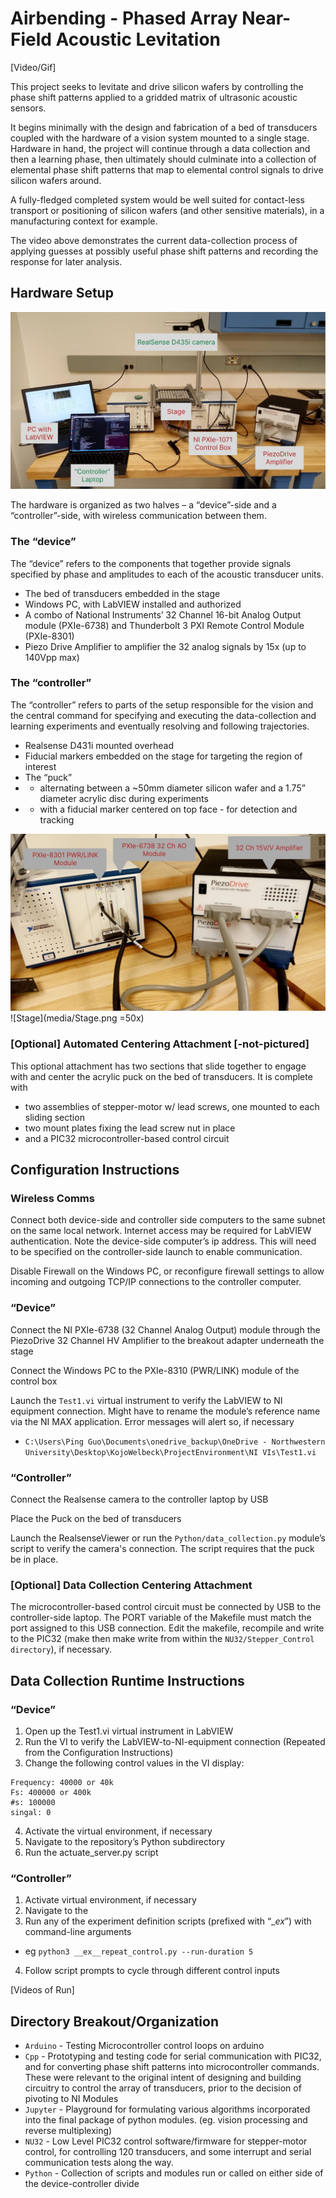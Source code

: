 # Airbending - Phased Array Near-Field Acoustic Levitation

[Video/Gif]

This project seeks to levitate and drive silicon wafers by controlling the phase shift patterns applied to a gridded matrix of ultrasonic acoustic sensors. 


It begins minimally with the design and fabrication of a bed of transducers coupled with the hardware of a vision system mounted to a single stage.
Hardware in hand, the project will continue through a data collection and then a learning phase, then ultimately should culminate into a collection of elemental phase shift patterns that map to elemental control signals to drive silicon wafers around.


A fully-fledged completed system would be well suited for contact-less transport or positioning of silicon wafers (and other sensitive materials), in a manufacturing context for example.


The video above demonstrates the current data-collection process of applying guesses at possibly useful phase shift patterns and recording the response for later analysis.


## Hardware Setup

![Hardware Overview](media/HardwareOverview.png)

The hardware is organized as two halves – a “device”-side and a “controller”-side, with wireless communication between them.

### The “device”
The “device” refers to the components that together provide signals specified by phase and amplitudes to each of the acoustic transducer units.

- The bed of transducers embedded in the stage
- Windows PC, with LabVIEW installed and authorized
- A combo of National Instruments’ 32 Channel 16-bit Analog Output module (PXIe-6738) and Thunderbolt 3 PXI Remote Control Module (PXIe-8301)  
- Piezo Drive Amplifier to amplifier the 32 analog signals by 15x (up to 140Vpp max)

### The “controller”
The “controller” refers to parts of the setup responsible for the vision and the central command for specifying and executing the data-collection and learning experiments and eventually resolving and following trajectories.

- Realsense D431i mounted overhead
- Fiducial markers embedded on the stage for targeting the region of interest
- The “puck” 
- - alternating between a ~50mm diameter silicon wafer and a 1.75” diameter acrylic disc during experiments 
- - with a fiducial marker centered on top face - for detection and tracking

![NI and Pieze Drive equipment](media/NIandPiezoDrive.png)
![Stage](media/Stage.png =50x)


### [Optional] Automated Centering Attachment [-not-pictured]
This optional attachment has two sections that slide together to engage with and center the acrylic puck on the bed of transducers.
It is complete with 
- two assemblies of stepper-motor w/ lead screws, one mounted to each sliding section
- two mount plates fixing the lead screw nut in place
- and a PIC32 microcontroller-based control circuit


## Configuration Instructions
### Wireless Comms
Connect both device-side and controller side computers to the same subnet on the same local network. Internet access may be required for LabVIEW authentication.
Note the device-side computer’s ip address. This will need to be specified on the controller-side launch to enable communication.

Disable Firewall on the Windows PC, or reconfigure firewall settings to allow incoming and outgoing TCP/IP connections to the controller computer.

### “Device”
Connect the NI PXIe-6738 (32 Channel Analog Output) module through the PiezoDrive 32 Channel HV Amplifier to the breakout adapter underneath the stage

Connect the Windows PC to the PXIe-8310 (PWR/LINK) module of the control box

Launch the `Test1.vi` virtual instrument to verify the LabVIEW to NI equipment connection.
Might have to rename the module’s reference name via the NI MAX application. Error messages will alert so, if necessary
- `C:\Users\Ping Guo\Documents\onedrive_backup\OneDrive - Northwestern University\Desktop\KojoWelbeck\ProjectEnvironment\NI VIs\Test1.vi`

### “Controller”
Connect the Realsense camera to the controller laptop by USB

Place the Puck on the bed of transducers

Launch the RealsenseViewer or run the `Python/data_collection.py` module’s script to verify the camera's connection. The script requires that the puck be in place.

### [Optional] Data Collection Centering Attachment
The microcontroller-based control circuit must be connected by USB to the controller-side laptop. The PORT variable of the Makefile must match the port assigned to this USB connection. Edit the makefile, recompile and write to the PIC32 (make then make write from within the `NU32/Stepper_Control directory`), if necessary.


## Data Collection Runtime Instructions

### “Device”
1. Open up the Test1.vi virtual instrument in LabVIEW
2. Run the VI to verify the LabVIEW-to-NI-equipment connection (Repeated from the Configuration Instructions)
3. Change the following control values in the VI display:
```
Frequency: 40000 or 40k
Fs: 400000 or 400k
#s: 100000
singal: 0
```

4. Activate the virtual environment, if necessary
5. Navigate to the repository’s Python subdirectory
6. Run the actuate_server.py script

### “Controller”
1. Activate virtual environment, if necessary
2. Navigate to the 
3. Run any of the experiment definition scripts (prefixed with “__ex_”) with command-line arguments
- eg `python3 __ex__repeat_control.py --run-duration 5`
4. Follow script prompts to cycle through different control inputs

[Videos of Run]


## Directory Breakout/Organization
- `Arduino` - Testing Microcontroller control loops on arduino
- `Cpp` - Prototyping and testing code for serial communication with PIC32, and for converting phase shift patterns into microcontroller commands. These were relevant to the original intent of designing and building circuitry to control the array of transducers, prior to the decision of pivoting to NI Modules
- `Jupyter` - Playground for formulating various algorithms incorporated into the final package of python modules. (eg. vision processing and  reverse multiplexing)
- `NU32` - Low Level PIC32 control software/firmware for stepper-motor control, for controlling 120 transducers, and some interrupt and serial communication tests along the way.  
- `Python` - Collection of scripts and modules run or called on either side of the device-controller divide
